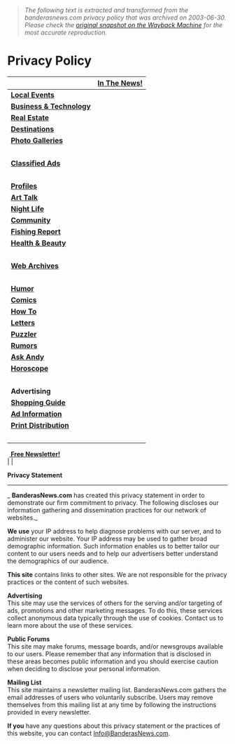 > *The following text is extracted and transformed from the banderasnews.com privacy policy that was archived on 2003-06-30. Please check the [original snapshot on the Wayback Machine](https://web.archive.org/web/20030630143547id_/http%3A//www.banderasnews.com/info/privacy.htm) for the most accurate reproduction.*

# Privacy Policy

|  | [**In The News!**](https://web.archive.org/web/20030630143547id_/http%3A//www.banderasnews.com/features/news.htm)  
---|---  
| [**Local Events**](https://web.archive.org/web/20030630143547id_/http%3A//www.banderasnews.com/features/calendar.htm)  
| [**Business & Technology**](https://web.archive.org/web/20030630143547id_/http%3A//www.banderasnews.com/features/business.htm)  
| [**Real Estate**](https://web.archive.org/web/20030630143547id_/http%3A//www.banderasnews.com/realestate/index.htm)  
| [**Destinations**](https://web.archive.org/web/20030630143547id_/http%3A//www.banderasnews.com/features/destinations.htm)  
| [**Photo Galleries**](https://web.archive.org/web/20030630143547id_/http%3A//www.banderasnews.com/galleries/index.htm)  
  |   
| [**Classified Ads**](https://web.archive.org/web/20030630143547id_/http%3A//www.banderasnews.com/classifieds/index.htm)  
  |   
| [**Profiles**](https://web.archive.org/web/20030630143547id_/http%3A//www.banderasnews.com/articles/profiles/index.htm)  
| [**Art Talk**](https://web.archive.org/web/20030630143547id_/http%3A//www.banderasnews.com/art/index.htm)  
| [**Night Life**](https://web.archive.org/web/20030630143547id_/http%3A//www.banderasnews.com/features/nightlife.htm)  
| [**Community**](https://web.archive.org/web/20030630143547id_/http%3A//www.banderasnews.com/features/community.htm)  
| [**Fishing Report**](https://web.archive.org/web/20030630143547id_/http%3A//www.banderasnews.com/features/fishreport.htm)  
| [**Health & Beauty**](https://web.archive.org/web/20030630143547id_/http%3A//www.banderasnews.com/features/health.htm)  
  |   
| [**Web Archives**](https://web.archive.org/web/20030630143547id_/http%3A//www.banderasnews.com/archives/index.htm)  
  |   
| [**Humor**](https://web.archive.org/web/20030630143547id_/http%3A//www.banderasnews.com/features/humor.htm)  
| [**Comics**](https://web.archive.org/web/20030630143547id_/http%3A//www.banderasnews.com/galleries/cartoons/index.htm)  
| [**How To**](https://web.archive.org/web/20030630143547id_/http%3A//www.banderasnews.com/howto/index.htm)  
| [**Letters**](https://web.archive.org/web/20030630143547id_/http%3A//www.banderasnews.com/features/letters.htm)  
| [**Puzzler**](https://web.archive.org/web/20030630143547id_/http%3A//www.banderasnews.com/features/puzzler.htm)  
| [**Rumors**](https://web.archive.org/web/20030630143547id_/http%3A//www.banderasnews.com/features/rumors.htm)  
| [**Ask Andy**](https://web.archive.org/web/20030630143547id_/http%3A//www.banderasnews.com/features/askandy.htm)  
| [**Horoscope**](https://web.archive.org/web/20030630143547id_/http%3A//www.banderasnews.com/features/horoscope.htm)  
  |   
| **Advertising**  
| [**Shopping Guide**](https://web.archive.org/web/20030630143547id_/http%3A//www.banderasnews.com/shopping/index.shtml)  
| [**Ad Information**](https://web.archive.org/web/20030630143547id_/http%3A//www.banderasnews.com/advertisers/index.htm)  
| [**Print Distribution**](https://web.archive.org/web/20030630143547id_/http%3A//www.banderasnews.com/info/distribution.htm)  
  |   
 [ **Free Newsletter!**](https://web.archive.org/web/20030630143547id_/http%3A//www.banderasnews.com/info/newsletter.htm)  
|  | 

**Privacy Statement**

* * *

 _ **BanderasNews.com** has created this privacy statement in order to demonstrate our firm commitment to privacy. The following discloses our information gathering and dissemination practices for our network of websites._

 **We use** your IP address to help diagnose problems with our server, and to administer our website. Your IP address may be used to gather broad demographic information. Such information enables us to better tailor our content to our users needs and to help our advertisers better understand the demographics of our audience.

 **This site** contains links to other sites. We are not responsible for the privacy practices or the content of such websites.

 **Advertising**  
This site may use the services of others for the serving and/or targeting of ads, promotions and other marketing messages. To do this, these services collect anonymous data typically through the use of cookies. Contact us to learn more about the use of these services.

 **Public Forums**  
This site may make forums, message boards, and/or newsgroups available to our users. Please remember that any information that is disclosed in these areas becomes public information and you should exercise caution when deciding to disclose your personal information.

 **Mailing List**  
This site maintains a newsletter mailing list. BanderasNews.com gathers the email addresses of users who voluntarily subscribe. Users may remove themselves from this mailing list at any time by following the instructions provided in every newsletter.

 **If you** have any questions about this privacy statement or the practices of this website, you can contact [Info@BanderasNews.com](mailto:Info@BanderasNews.com).

  

